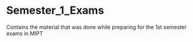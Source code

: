 # Semester_1_Exams
Contains the material that was done while preparing for the 1st semester exams in MIPT
